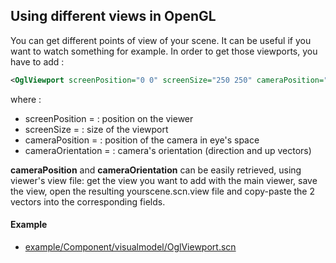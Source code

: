 Using different views in OpenGL
-------------------------------

You can get different points of view of your scene. It can be useful if
you want to watch something for example. In order to get those
viewports, you have to add :

```xml
<OglViewport screenPosition="0 0" screenSize="250 250" cameraPosition="-1 2.7 5" cameraOrientation="-0 -0 -0 1" />
```

where :

-   screenPosition = : position on the viewer
-   screenSize = : size of the viewport
-   cameraPosition = : position of the camera in eye's space
-   cameraOrientation = : camera's orientation (direction and
    up vectors)

**cameraPosition** and **cameraOrientation** can be easily retrieved,
using viewer's view file: get the view you want to add with the main
viewer, save the view, open the resulting yourscene.scn.view file and
copy-paste the 2 vectors into the corresponding fields.

#### Example

-   [example/Component/visualmodel/OglViewport.scn](https://github.com/sofa-framework/sofa/blob/master/examples/Component/Visual/OglViewport.scn)

